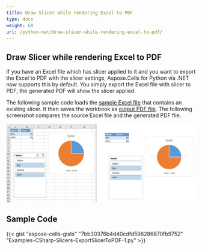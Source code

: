 ```yaml
---
title: Draw Slicer while rendering Excel to PDF
type: docs
weight: 60
url: /python-net/draw-slicer-while-rendering-excel-to-pdf/
---
```


## **Draw Slicer while rendering Excel to PDF**
If you have an Excel file which has slicer applied to it and you want to export the Excel to PDF with the slicer settings, Aspose.Cells for Python via .NET now supports this by default. You simply export the Excel file with slicer to PDF, the generated PDF will show the slicer applied.

The following sample code loads the [sample Excel file](94044165.xlsx) that contains an existing slicer. It then saves the workbook as [output PDF file](94044166.pdf). The following screenshot compares the source Excel file and the generated PDF file.

![todo:image_alt_text](draw-slicer-while-rendering-excel-to-pdf_1.jpg)
## **Sample Code**
{{< gist "aspose-cells-gists" "7bb30376b4d40cdfd596286870fb9752" "Examples-CSharp-Slicers-ExportSlicerToPDF-1.py" >}}

